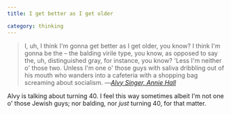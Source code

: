 ```yaml
---
title: I get better as I get older

category: thinking
---
```


> I, uh, I think I'm gonna get better as I get older, you know?  I think I'm gonna be the &#8211; the balding virile type, you know, as opposed to say the, uh, distinguished gray, for instance, you know?  'Less I'm neither o' those two. Unless I'm one o' those guys with saliva dribbling out of his mouth who wanders into a cafeteria with a shopping bag screaming about socialism. &#8212;<cite><a href="https://en.wikipedia.org/wiki/Annie_Hall">Alvy Singer, Annie Hall</a></cite>

Alvy is talking about turning 40. I feel this way sometimes albeit I'm not one o&apos; those Jewish guys; nor balding, nor _just_ turning 40, for that matter.
